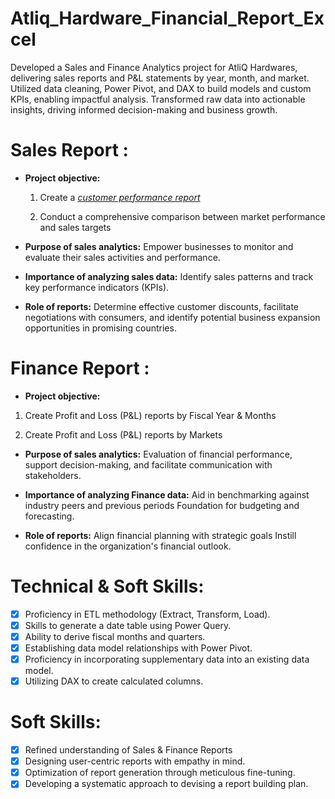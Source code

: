 # Atliq_Hardware_Financial_Report_Excel
Developed a Sales and Finance Analytics project for AtliQ Hardwares, delivering sales reports and P&amp;L statements by year, month, and market. Utilized data cleaning, Power Pivot, and DAX to build models and custom KPIs, enabling impactful analysis. Transformed raw data into actionable insights, driving informed decision-making and business growth.

# Sales Report :
- __Project objective:__

   1. Create a  [_customer performance report_](https://github.com/kushagraGpt2001/Atliq_Hardware_Financial_Report_Excel/blob/main/Customer%20Performance%20Report.pdf)

   2. Conduct a comprehensive comparison between market performance and sales targets

- __Purpose of sales analytics:__ Empower businesses to monitor and evaluate their sales activities and performance.

- __Importance of analyzing sales data:__ Identify sales patterns and track key performance indicators (KPIs).

- __Role of reports:__ Determine effective customer discounts, facilitate negotiations with consumers, and identify potential business expansion opportunities in promising countries.

# Finance Report :
- __Project objective:__

1. Create Profit and Loss (P&L) reports by Fiscal Year & Months

2. Create Profit and Loss (P&L) reports by Markets

- __Purpose of sales analytics:__ Evaluation of financial performance, support decision-making, and facilitate communication with stakeholders.

- __Importance of analyzing Finance data:__ Aid in benchmarking against industry peers and previous periods Foundation for budgeting and forecasting.

- __Role of reports:__ Align financial planning with strategic goals Instill confidence in the organization's financial outlook.

# Technical & Soft Skills:

 - [x] Proficiency in ETL methodology (Extract, Transform, Load).
 - [x] Skills to generate a date table using Power Query.
 - [x] Ability to derive fiscal months and quarters.
 - [x] Establishing data model relationships with Power Pivot.
 - [x] Proficiency in incorporating supplementary data into an existing data model.
 - [x] Utilizing DAX to create calculated columns.
 
# Soft Skills:
- [x] Refined understanding of Sales & Finance Reports
- [x] Designing user-centric reports with empathy in mind.
- [x] Optimization of report generation through meticulous fine-tuning.
- [x] Developing a systematic approach to devising a report building plan.
